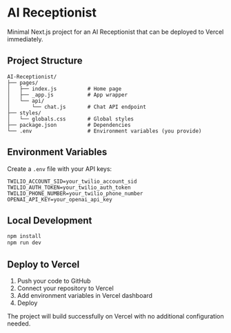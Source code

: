 # AI Receptionist

Minimal Next.js project for an AI Receptionist that can be deployed to Vercel immediately.

## Project Structure

```
AI-Receptionist/
├── pages/
│   ├── index.js          # Home page
│   ├── _app.js           # App wrapper
│   └── api/
│       └── chat.js       # Chat API endpoint
├── styles/
│   └── globals.css       # Global styles
├── package.json          # Dependencies
└── .env                  # Environment variables (you provide)
```

## Environment Variables

Create a `.env` file with your API keys:

```
TWILIO_ACCOUNT_SID=your_twilio_account_sid
TWILIO_AUTH_TOKEN=your_twilio_auth_token
TWILIO_PHONE_NUMBER=your_twilio_phone_number
OPENAI_API_KEY=your_openai_api_key
```

## Local Development

```bash
npm install
npm run dev
```

## Deploy to Vercel

1. Push your code to GitHub
2. Connect your repository to Vercel
3. Add environment variables in Vercel dashboard
4. Deploy

The project will build successfully on Vercel with no additional configuration needed.
